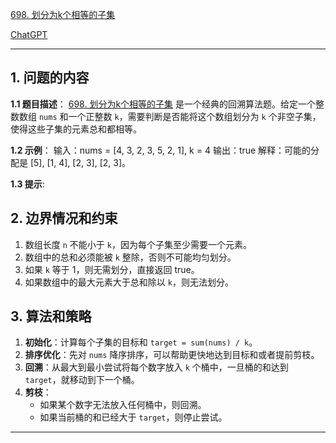 [698. 划分为k个相等的子集](https://leetcode.cn/problems/partition-to-k-equal-sum-subsets)

[ChatGPT](chat.openai.com)

---

## 1. 问题的内容
**1.1 题目描述**：
[698. 划分为k个相等的子集](https://leetcode.cn/problems/partition-to-k-equal-sum-subsets) 是一个经典的回溯算法题。给定一个整数数组 `nums` 和一个正整数 `k`，需要判断是否能将这个数组划分为 `k` 个非空子集，使得这些子集的元素总和都相等。

**1.2 示例**：
输入：nums = [4, 3, 2, 3, 5, 2, 1], k = 4
输出：true
解释：可能的分配是 [5], [1, 4], [2, 3], [2, 3]。

**1.3 提示**:

## 2. 边界情况和约束
1. 数组长度 `n` 不能小于 `k`，因为每个子集至少需要一个元素。
2. 数组中的总和必须能被 `k` 整除，否则不可能均匀划分。
3. 如果 `k` 等于 1，则无需划分，直接返回 true。
4. 如果数组中的最大元素大于总和除以 `k`，则无法划分。

## 3. 算法和策略
1. **初始化**：计算每个子集的目标和 `target = sum(nums) / k`。
2. **排序优化**：先对 `nums` 降序排序，可以帮助更快地达到目标和或者提前剪枝。
3. **回溯**：从最大到最小尝试将每个数字放入 `k` 个桶中，一旦桶的和达到 `target`，就移动到下一个桶。
4. **剪枝**：
   - 如果某个数字无法放入任何桶中，则回溯。
   - 如果当前桶的和已经大于 `target`，则停止尝试。

---